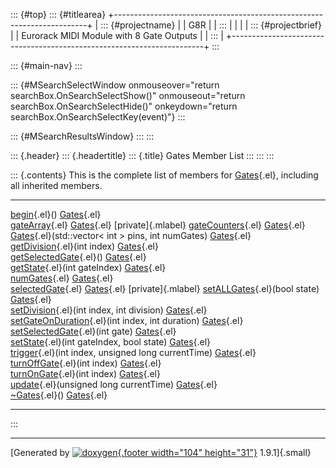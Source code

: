 ::: {#top}
::: {#titlearea}
+-----------------------------------------------------------------------+
| ::: {#projectname}                                                    |
| G8R                                                                   |
| :::                                                                   |
|                                                                       |
| ::: {#projectbrief}                                                   |
| Eurorack MIDI Module with 8 Gate Outputs                              |
| :::                                                                   |
+-----------------------------------------------------------------------+
:::

::: {#main-nav}
:::

::: {#MSearchSelectWindow onmouseover="return searchBox.OnSearchSelectShow()" onmouseout="return searchBox.OnSearchSelectHide()" onkeydown="return searchBox.OnSearchSelectKey(event)"}
:::

::: {#MSearchResultsWindow}
:::
:::

::: {.header}
::: {.headertitle}
::: {.title}
Gates Member List
:::
:::
:::

::: {.contents}
This is the complete list of members for [Gates](classGates.html){.el},
including all inherited members.

  ---------------------------------------------------------------------------------------------------------- ------------------------------- --------------------
  [begin](classGates.html#a5a46476bf82868dcfcabb8bb93b14e84){.el}()                                          [Gates](classGates.html){.el}   
  [gateArray](classGates.html#a4864124d3f822dbed79aa467f454fd1a){.el}                                        [Gates](classGates.html){.el}   [private]{.mlabel}
  [gateCounters](classGates.html#a283f2d50700fad8bdca29e6227e65045){.el}                                     [Gates](classGates.html){.el}   
  [Gates](classGates.html#af53ba952e2d91b90884fb38fe1f0fa0d){.el}(std::vector\< int \> pins, int numGates)   [Gates](classGates.html){.el}   
  [getDivision](classGates.html#a06f6153e686887048497f965599e6ba4){.el}(int index)                           [Gates](classGates.html){.el}   
  [getSelectedGate](classGates.html#a18d0602275e88db59021394b4a377151){.el}()                                [Gates](classGates.html){.el}   
  [getState](classGates.html#a83389338058653f2defddf694a927d56){.el}(int gateIndex)                          [Gates](classGates.html){.el}   
  [numGates](classGates.html#a8aa11d0f9ea6f809549664f8fd4f7cc2){.el}                                         [Gates](classGates.html){.el}   
  [selectedGate](classGates.html#aac445c16f01968f9c919815f24f3a0a7){.el}                                     [Gates](classGates.html){.el}   [private]{.mlabel}
  [setALLGates](classGates.html#a02f76825e2dccc537b4e495b88bbedc4){.el}(bool state)                          [Gates](classGates.html){.el}   
  [setDivision](classGates.html#ad2bc306e44f4f9dc025c57cd37e7c97f){.el}(int index, int division)             [Gates](classGates.html){.el}   
  [setGateOnDuration](classGates.html#a2450c2bb48ab40c0c81b6a717d2e30ca){.el}(int index, int duration)       [Gates](classGates.html){.el}   
  [setSelectedGate](classGates.html#a4c5925d6eaea3c640d7e23f2219d6991){.el}(int gate)                        [Gates](classGates.html){.el}   
  [setState](classGates.html#ac2c1de1f4bd52fbedb24f9aae00af9d9){.el}(int gateIndex, bool state)              [Gates](classGates.html){.el}   
  [trigger](classGates.html#a6ef8dcff0ca40853f6ec07d20afa1b9b){.el}(int index, unsigned long currentTime)    [Gates](classGates.html){.el}   
  [turnOffGate](classGates.html#a7ab4510b88636eb970d61282353c1eb9){.el}(int index)                           [Gates](classGates.html){.el}   
  [turnOnGate](classGates.html#a4c955fec75ce64b0eb76b2fcdca2b7ce){.el}(int index)                            [Gates](classGates.html){.el}   
  [update](classGates.html#a4397cba12ab477b8759ccf846b5a909d){.el}(unsigned long currentTime)                [Gates](classGates.html){.el}   
  [\~Gates](classGates.html#a7bc98979e801ceb6e28472af3eb0a78f){.el}()                                        [Gates](classGates.html){.el}   
  ---------------------------------------------------------------------------------------------------------- ------------------------------- --------------------
:::

------------------------------------------------------------------------

[Generated by [![doxygen](doxygen.svg){.footer width="104"
height="31"}](https://www.doxygen.org/index.html) 1.9.1]{.small}
